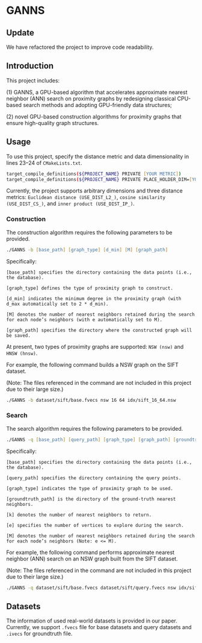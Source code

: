 # GANNS
## Update
We have refactored the project to improve code readability.

## Introduction
This project includes:

(1) GANNS, a GPU-based algorithm that accelerates approximate nearest neighbor (ANN) search on proximity graphs by redesigning classical CPU-based search methods and adopting GPU-friendly data structures;

(2) novel GPU-based construction algorithms for proximity graphs that ensure high-quality graph structures.

## Usage
To use this project, specify the distance metric and data dimensionality in lines 23–24 of ```CMakeLists.txt```.
```zsh
target_compile_definitions(${PROJECT_NAME} PRIVATE [YOUR METRIC])
target_compile_definitions(${PROJECT_NAME} PRIVATE PLACE_HOLDER_DIM=[YOUR DIMENSION])
```
Currently, the project supports arbitrary dimensions and three distance metrics: ```Euclidean distance (USE_DIST_L2_)```, ```cosine similarity (USE_DIST_CS_)```, and ```inner product (USE_DIST_IP_)```.

### Construction
The construction algorithm requires the following parameters to be provided.
```zsh
./GANNS -b [base_path] [graph_type] [d_min] [M] [graph_path]
```
Specifically:

	[base_path] specifies the directory containing the data points (i.e., the database).
 
	[graph_type] defines the type of proximity graph to construct.
 
	[d_min] indicates the minimum degree in the proximity graph (with d_max automatically set to 2 * d_min).
 
	[M] denotes the number of nearest neighbors retained during the search for each node’s neighbors (with e automatically set to M).
 
	[graph_path] specifies the directory where the constructed graph will be saved.

At present, two types of proximity graphs are supported: ```NSW (nsw)``` and ```HNSW (hnsw)```.

For example, the following command builds a NSW graph on the SIFT dataset.

(Note: The files referenced in the command are not included in this project due to their large size.)
```zsh
./GANNS -b dataset/sift/base.fvecs nsw 16 64 idx/sift_16_64.nsw
```

### Search
The search algorithm requires the following parameters to be provided.
```zsh
./GANNS -q [base_path] [query_path] [graph_type] [graph_path] [groundtruth_path] [k] [e] [M]
```
Specifically:

	[base_path] specifies the directory containing the data points (i.e., the database).

	[query_path] specifies the directory containing the query points.
  
	[graph_type] indicates the type of proximity graph to be used.

	[groundtruth_path] is the directory of the ground-truth nearest neighbors.

	[k] denotes the number of nearest neighbors to return.

	[e] specifies the number of vertices to explore during the search.

	[M] denotes the number of nearest neighbors retained during the search for each node’s neighbors (Note: e <= M).

For example, the following command performs approximate nearest neighbor (ANN) search on an NSW graph built from the SIFT dataset.

(Note: The files referenced in the command are not included in this project due to their large size.)
```zsh
./GANNS -q dataset/sift/base.fvecs dataset/sift/query.fvecs nsw idx/sift_16_64.nsw dataset/sift/groundtruth.ivecs 10 64 64
```

## Datasets
The information of used real-world datasets is provided in our paper. Currently, we support ```.fvecs``` file for base datasets and query datasets 
and ```.ivecs``` for groundtruth file.
